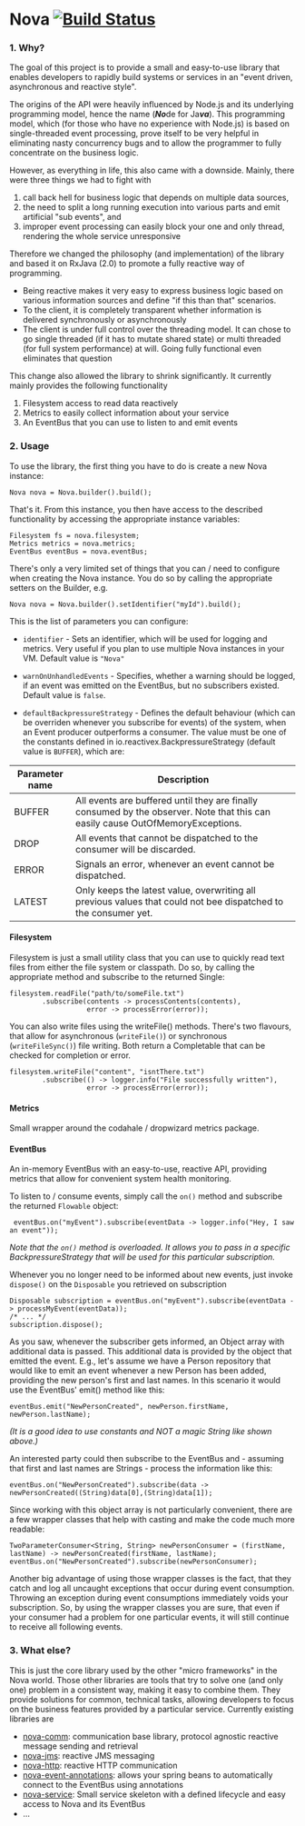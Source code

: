 # Nova [![Build Status](https://travis-ci.org/oli-d/nova.svg?branch=master)](https://travis-ci.org/oli-d/nova)

### 1. Why?
The goal of this project is to provide a small and easy-to-use 
library that enables developers to rapidly build systems or 
services in an "event driven, asynchronous and reactive style". 

The origins of the API were heavily influenced by Node.js and 
its underlying programming model, hence the name (***No***de for
Ja***va***). This programming model, which (for those who have 
no experience with Node.js) is based on single-threaded event 
processing, prove itself to be very helpful in eliminating 
nasty concurrency bugs and to allow the programmer to fully 
concentrate on the business logic.

However, as everything in life, this also came with a downside.
Mainly, there were three things we had to fight with 
1. call back hell for business logic that depends on multiple
data sources,
1. the need to split a long running execution into various parts
and emit artificial "sub events", and 
1. improper event processing can easily block your one and only
 thread, rendering the whole service unresponsive
 
Therefore we changed the philosophy (and implementation) of the 
library and based it on RxJava (2.0) to promote a fully reactive
way of programming.
 
* Being reactive makes it very easy to express business logic based
on various information sources and define "if this than that" scenarios.
* To the client, it is completely transparent whether information is
delivered synchronously or asynchronously 
* The client is under full control over the threading model. It can
 chose to go single threaded (if it has to mutate shared state) or
 multi threaded (for full system performance) at will. Going 
 fully functional even eliminates that question  

This change also allowed the library to shrink significantly. It currently
mainly provides the following functionality
1. Filesystem access to read data reactively
1. Metrics to easily collect information about your service
1. An EventBus that you can use to listen to and emit events


### 2. Usage
To use the library, the first thing you have to do is create a new Nova instance:
 
```
Nova nova = Nova.builder().build();
```

That's it. From this instance, you then have access to the described functionality 
by accessing the appropriate instance variables:

```
Filesystem fs = nova.filesystem;
Metrics metrics = nova.metrics;
EventBus eventBus = nova.eventBus;
```

There's only a very limited set of things that you can / need to configure when creating
the Nova instance. You do so by calling the appropriate setters on the Builder, e.g.

```
Nova nova = Nova.builder().setIdentifier("myId").build();
```

This is the list of parameters you can configure:

* ```identifier``` - Sets an identifier, which will be used for logging and metrics. Very useful if you plan to use 
multiple Nova instances in your VM. Default value is ```"Nova"```

* ```warnOnUnhandledEvents``` - Specifies, whether a warning should be logged, if an event was emitted on the EventBus, 
but no subscribers existed. Default value is ```false```.

* ```defaultBackpressureStrategy``` - Defines the default behaviour (which can be overriden whenever you subscribe for 
events) of the system, when an Event producer outperforms a consumer. The value must be one of the constants defined in 
io.reactivex.BackpressureStrategy (default value is ```BUFFER```), which are:

| Parameter name | Description |
|----------------|-------------|
| BUFFER | All events are buffered until they are finally consumed by the observer. Note that this can easily cause OutOfMemoryExceptions. |
| DROP | All events that cannot be dispatched to the consumer will be discarded. |
| ERROR | Signals an error, whenever an event cannot be dispatched. |
| LATEST | Only keeps the latest value, overwriting all previous values that could not bee dispatched to the consumer yet. |


#### Filesystem

Filesystem is just a small utility class that you can use to quickly read text files from either the file 
system or classpath. Do so, by calling the appropriate method and subscribe to the returned Single:
 
```
filesystem.readFile("path/to/someFile.txt")
        .subscribe(contents -> processContents(contents),
                   error -> processError(error));

```

You can also write files using the writeFile() methods. There's two flavours, that allow for asynchronous 
(```writeFile()```) or synchronous (```writeFileSync()```) file writing. Both return a Completable that can be checked 
for completion or error.

```
filesystem.writeFile("content", "isntThere.txt")
        .subscribe(() -> logger.info("File successfully written"),
                   error -> processError(error));
```

#### Metrics

Small wrapper around the codahale / dropwizard metrics package. 

#### EventBus

An in-memory EventBus with an easy-to-use, reactive API, providing metrics that allow for convenient system health monitoring. 

To listen to / consume events, simply call the ```on()``` method and subscribe the returned ```Flowable``` object:

```
 eventBus.on("myEvent").subscribe(eventData -> logger.info("Hey, I saw an event"));
```

_Note that the ```on()``` method is overloaded. It allows you to pass in a specific BackpressureStrategy that will be used 
for this particular subscription._

Whenever you no longer need to be informed about new events, just invoke ```dispose()``` on the ```Disposable``` you 
retrieved on subscription

```
Disposable subscription = eventBus.on("myEvent").subscribe(eventData -> processMyEvent(eventData));
/* ... */
subscription.dispose();

```
As you saw, whenever the subscriber gets informed, an Object array with additional data is passed. This additional data 
is provided by the object that emitted the event. E.g., let's assume we have a Person repository that would like to emit 
an event whenever a new Person has been added, providing the new person's first and last names. In this scenario it 
would use the EventBus' emit() method like this:
 
```
eventBus.emit("NewPersonCreated", newPerson.firstName, newPerson.lastName);
```

_(It is a good idea to use constants and NOT a magic String like shown above.)_

An interested party could then subscribe to the EventBus and - assuming that first and last names are Strings - process 
the information like this:

```
eventBus.on("NewPersonCreated").subscribe(data -> newPersonCreated((String)data[0],(String)data[1]);
```

Since working with this object array is not particularly convenient, there are a few wrapper classes that help with 
casting and make the code much more readable:

```
TwoParameterConsumer<String, String> newPersonConsumer = (firstName, lastName) -> newPersonCreated(firstName, lastName);
eventBus.on("NewPersonCreated").subscribe(newPersonConsumer);
```

Another big advantage of using those wrapper classes is the fact, that they catch and log all uncaught exceptions that 
occur during event consumption. Throwing an exception during event consumptions immediately voids your subscription. So, 
by using the wrapper classes you are sure, that even if your consumer had a problem for one particular events, it will 
still continue to receive all following events.

### 3. What else?
This is just the core library used by the other "micro frameworks" in the Nova
world. Those other libraries are tools that try to solve one (and only one) problem in a consistent way, making it
easy to combine them. They provide solutions for common, technical tasks, allowing developers to focus on the 
business features provided by a particular service. Currently existing libraries are

* [nova-comm](https://github.com/oli-d/nova-comm): communication base library, protocol agnostic reactive message sending and retrieval
* [nova-jms](https://github.com/oli-d/nova-jms): reactive JMS messaging
* [nova-http](https://github.com/oli-d/nova-http): reactive HTTP communication
* [nova-event-annotations](https://github.com/oli-d/nova-event-annotations): allows your spring beans to automatically connect to the EventBus using annotations
* [nova-service](https://github.com/oli-d/nova-service): Small service skeleton with a defined lifecycle and easy access to Nova and its EventBus 
* ...
